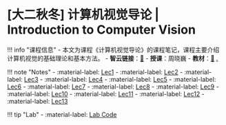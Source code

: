 # [大二秋冬] 计算机视觉导论 | Introduction to Computer Vision

!!! info "课程信息"
	- 本文为课程《计算机视觉导论》的课程笔记，课程主要介绍计算机视觉的基础理论和基本方法。
	- **智云链接**：[🔗](https://classroom.zju.edu.cn/coursedetail?course_id=30737&tenant_code=112)
	- **授课**：周晓巍
	- **教材**：[📙](https://szeliski.org/Book/) [.](https://www.aliyundrive.com/s/fT6RkyihatM)

!!! note "Notes"
    - :material-label: [Lec1](Lec01.md)
    - :material-label: [Lec2](Lec02.md)
    - :material-label: [Lec3](Lec03.md)
    - :material-label: [Lec4](Lec04.md)
    - :material-label: [Lec5](Lec05.md)
    - :material-label: [Lec6](Lec06.md)
    - :material-label: [Lec7](Lec07.md)
    - :material-label: [Lec8](Lec08.md)
    - :material-label: [Lec9](Lec09.md)
    - :material-label: [Lec10](Lec10.md)
    - :material-label: [Lec11](Lec11.md)
    - :material-label: [Lec12](Lec12.md)
    - :material-label: [Lec13](Lec13.md)

!!! tip "Lab"
    - :material-label: [Lab Code](https://github.com/IsshikiHugh/Learning/tree/master/ICV_2022FallWinterTerm)
